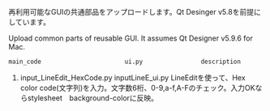 再利用可能なGUIの共通部品をアップロードします。Qt Desinger v5.8を前提にしています。

Upload common parts of reusable GUI. It assumes Qt Designer v5.9.6 for Mac.

    main_code                       ui.py                description
1.  input_LineEdit_HexCode.py      inputLineE_ui.py      LineEditを使って、Hex color code(文字列)を入力。文字数6桁、0-9,a-f,A-Fのチェック。入力OKならstylesheet　background-colorに反映。
